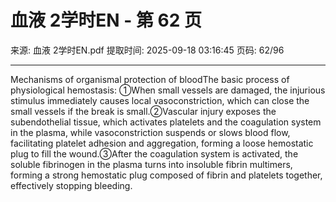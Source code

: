 # 血液 2学时EN - 第 62 页

来源: 血液 2学时EN.pdf
提取时间: 2025-09-18 03:16:45
页码: 62/96

---

Mechanisms of organismal protection of bloodThe basic process of physiological hemostasis: ①When small vessels are damaged, the injurious stimulus immediately causes local vasoconstriction, which can close the small vessels if the break is small.②Vascular injury exposes the subendothelial tissue, which activates platelets and the coagulation system in the plasma, while vasoconstriction suspends or slows blood flow, facilitating platelet adhesion and aggregation, forming a loose hemostatic plug to fill the wound.③After the coagulation system is activated, the soluble fibrinogen in the plasma turns into insoluble fibrin multimers, forming a strong hemostatic plug composed of fibrin and platelets together, effectively stopping bleeding.